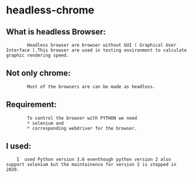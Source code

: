 # headless-chrome

 ## What is headless Browser:
            Headless browser are browser without GUI ( Graphical User Interface ).This browser are used in testing environment to calculate graphic rendering speed.
## Not only chrome:
            Most of the browsers are can be made as headless.
## Requirement:
            To control the browser with PYTHON we need 
            * selenium and 
            * corresponding webdriver for the browser.
## I used:
        I  used Python version 3.6 eventhough python version 2 also support selenium but the maintainence for version 2 is stopped in 2020.


